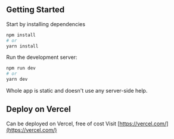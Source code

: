 ## Getting Started

Start by installing dependencies

```bash
npm install
# or
yarn install
```

Run the development server:

```bash
npm run dev
# or
yarn dev
```

Whole app is static and doesn't use any server-side help.

## Deploy on Vercel

Can be deployed on Vercel, free of cost
Visit [https://vercel.com/](https://vercel.com/)
